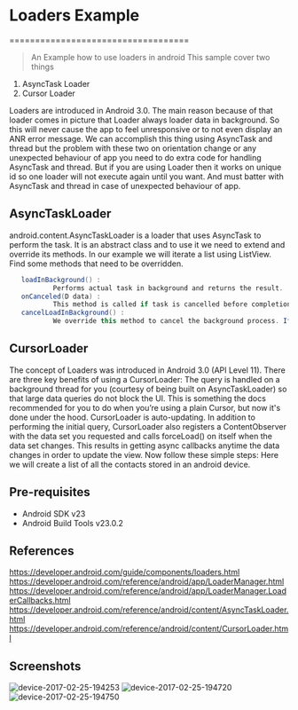 # Loaders Example 
===================================
> An Example how to use loaders in android 
This sample cover two things 

1. AsyncTask Loader
2. Cursor Loader 

Loaders are introduced in Android 3.0. The main reason because of that loader comes in picture that Loader always loader data in background. So this will never cause the app to feel unresponsive or to not even display an ANR error message. We can accomplish this thing using AsyncTask and thread but the problem with these two on orientation change or any unexpected behaviour of app you need to do extra code for handling AsyncTask and thread. But if you are using Loader then it works on unique id so one loader will not execute again until you want. And must batter with AsyncTask and thread in case of unexpected behaviour of app.

AsyncTaskLoader
-------
android.content.AsyncTaskLoader<D> is a loader that uses AsyncTask to perform the task. It is an abstract class and to use it we need to extend and override its methods. In our example we will iterate a list using ListView.
 Find some methods that need to be overridden.

```Java
   loadInBackground() :
           Performs actual task in background and returns the result.
   onCanceled(D data) :
           This method is called if task is cancelled before completion. It is used to clean up data post cancellation.
   cancelLoadInBackground() :
           We override this method to cancel the background process. If there is no process in background, it is not going to be called.
```

CursorLoader
-------
 The concept of Loaders was introduced in Android 3.0 (API Level 11).
 There are three key benefits of using a CursorLoader:
 The query is handled on a background thread for you (courtesy of being built on AsyncTaskLoader)
 so that large data queries do not block the UI.
 This is something the docs recommended for you to do when you’re using a plain Cursor, but now it's done under the hood.
 CursorLoader is auto-updating. In addition to performing the initial query, CursorLoader also registers a ContentObserver
 with the data set you requested and calls forceLoad() on itself when the data set changes.
 This results in getting async callbacks anytime the data changes in order to update the view.
 Now follow these simple steps: Here we will create a list of all the contacts stored in an android device.

Pre-requisites
--------------

- Android SDK v23
- Android Build Tools v23.0.2

  

References
--------------
https://developer.android.com/guide/components/loaders.html
https://developer.android.com/reference/android/app/LoaderManager.html
https://developer.android.com/reference/android/app/LoaderManager.LoaderCallbacks.html
https://developer.android.com/reference/android/content/AsyncTaskLoader.html
https://developer.android.com/reference/android/content/CursorLoader.html


Screenshots
--------------
![device-2017-02-25-194253](https://cloud.githubusercontent.com/assets/7554816/23331828/dd301f56-fb93-11e6-919b-224df7e9529c.png)
![device-2017-02-25-194720](https://cloud.githubusercontent.com/assets/7554816/23331829/dd31480e-fb93-11e6-8ee6-8caf0d2126f5.png)
![device-2017-02-25-194750](https://cloud.githubusercontent.com/assets/7554816/23331830/dd36b5f0-fb93-11e6-9756-cd6d28110569.png)

